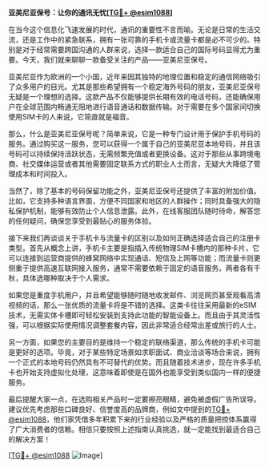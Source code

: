 **亚美尼亚保号：让你的通讯无忧[[TG💪+ @esim1088](https://t.me/s/esim1088)]**

在当今这个信息化飞速发展的时代，通讯的重要性不言而喻。无论是日常的生活交流，还是工作中的紧急联系，拥有一张可靠的手机卡或流量卡都是必不可少的。特别是对于经常需要跨国沟通的人群来说，选择一款适合自己的国际号码显得尤为重要。今天，我们就来聊聊一款备受关注的产品——亚美尼亚保号。

亚美尼亚作为欧洲的一个小国，近年来因其独特的地理位置和稳定的通信网络吸引了众多用户的目光。尤其是那些希望拥有一个稳定海外号码的朋友，亚美尼亚保号无疑是一个理想的选择。这款产品不仅能够提供长期有效的电话号码，还能确保用户在全球范围内畅通无阻地进行语音通话和数据传输。对于需要在多个国家间切换使用SIM卡的人来说，它简直就是福音。

那么，什么是亚美尼亚保号呢？简单来说，它是一种专门设计用于保护手机号码的服务。通过购买这一服务，您可以获得一个属于自己的亚美尼亚本地号码，并且该号码可以持续保持活跃状态，无需频繁充值或者更换设备。这对于那些从事跨境电商、社交媒体运营或者其他需要固定联系方式的职业人士而言，无疑大大降低了管理成本和时间投入。

当然了，除了基本的号码保留功能之外，亚美尼亚保号还提供了丰富的附加价值。比如，它支持多种语言界面，方便不同国家和地区的人群操作；同时具备强大的隐私保护机制，能够有效防止个人信息泄露。此外，在线客服团队随时待命，解答您的任何疑问，确保您享受到最贴心的服务体验。

接下来我们再谈谈关于手机卡与流量卡的区别以及如何正确选择适合自己的注册卡类型。首先从概念上讲，手机卡主要是指插入传统物理SIM卡槽内的那种卡片，它可以连接到运营商提供的蜂窝网络中实现通话、短信及上网等功能；而流量卡则更侧重于提供高速互联网接入服务，通常不需要依赖于固定的语音服务。两者各有千秋，具体选哪种取决于个人需求。

如果您是重度手机用户，并且希望能够随时随地收发邮件、浏览网页甚至观看高清视频的话，那么一张优质的流量卡将是不错的选择。这类卡往往采用最新的eSIM技术，无需实体卡槽即可轻松安装到支持此功能的智能设备上。而且由于其灵活性强，可以根据实际使用情况调整套餐内容，因此非常适合经常出差或旅行的人士。

另一方面，如果您的主要目的是维持一个稳定的联络渠道，那么传统的手机卡可能是更好的选项。毕竟，对于某些特定场景如求职面试、商业洽谈等场合来说，拥有一个正式的本地号码仍然具有不可替代的优势。而且随着技术进步，现在许多手机卡也开始支持虚拟化处理，这意味着即使是在国外也能享受到类似国内一样的便捷服务。

最后提醒大家一点，在选购相关产品时一定要擦亮眼睛，避免被虚假广告所误导。建议优先考虑那些口碑良好、信誉度高的品牌商，例如文中提到的[TG💪+ @esim1088](https://t.me/s/esim1088)，他们家凭借多年积累下来的行业经验以及严格的质量把控体系赢得了广大消费者的信赖。相信只要按照上述指南认真挑选，就一定能找到最适合自己的解决方案！

[[TG💪+ @esim1088](https://t.me/s/esim1088) ![Image](https://i.postimg.cc/4NQfJmqS/Snipaste-2025-05-13-00-14-12.png)]